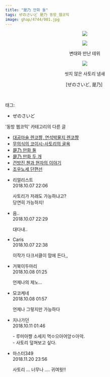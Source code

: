 ```yaml
---
title: "是乃 만화 둘"
tags: ぜのさいど 是乃 동방_웹코믹
image: ghap/4744/001.jpg
---
```

<div class="article">
<p style="text-align: center; clear: none; float: none;"><img src="{{ site.nasurl }}/ghap/4744/001.jpg"/></p>
<p style="text-align: center; clear: none; float: none;"><img src="{{ site.nasurl }}/ghap/4744/002.jpg"/></p>
<p style="text-align: center; clear: none; float: none;">변태와 만난 테위</p>
<p style="text-align: center; clear: none; float: none;"><img src="{{ site.nasurl }}/ghap/4744/003.jpg"/></p>
<p style="text-align: center; clear: none; float: none;">씻지 않은 사토리 냄새</p>
<p style="text-align: center; clear: none; float: none;">[ぜのさいど, 是乃] </p>
<p><br/></p>
</div><div class="tagTrail">
<p>태그: </p>
<ul>
<li>ぜのさいど</li>
</ul>
</div><div class="another">
<p>'동방 웹코믹' 카테고리의 다른 글</p>
<ul>
<li><a href="/2018-10-07-ghap_4746">대공마술 렌코쨩, 연석박물지 렌코쨩</a></li>
<li><a href="/2018-10-07-ghap_4745">무의식의 코이시-사토리의 굴욕</a></li>
<li><a href="/2018-10-07-ghap_4744">是乃 만화 둘</a></li>
<li><a href="/2018-10-03-ghap_4735">是乃 만화 두 개</a></li>
<li><a href="/2018-09-30-ghap_4732">건방진 첸과 현자의 이야기</a></li>
<li><a href="/2018-09-30-ghap_4731">조우노세 단편선</a></li>
</ul>
</div><div class="cb_module cb_fluid">
<div class="cb_wrt cb_profile">
<div class="comment">
<ul>
<li class="cb_thumb_off" id="comment15347807">
<div class="cb_comment_area">
<div class="cb_info_area">
<div class="cb_section">
<span class="cb_nick_name">리얼리스트</span>
</div>
<div class="cb_section">
<span class="cb_date">2018.10.07 22:06 </span>
</div>
</div>
<div class="cb_dsc_comment">
<p class="cb_dsc">
											사토리가 저래도 가능하냐고?<br/>
당연히 가능하지!
										</p>
</div>
</div></li>
<li class="cb_thumb_off" id="comment15347821">
<div class="cb_comment_area">
<div class="cb_info_area">
<div class="cb_section">
<span class="cb_nick_name">음..</span>
</div>
<div class="cb_section">
<span class="cb_date">2018.10.07 22:29 </span>
</div>
</div>
<div class="cb_dsc_comment">
<p class="cb_dsc">
											대다내.. 
										</p>
</div>
</div></li>
<li class="cb_thumb_off" id="comment15347828">
<div class="cb_comment_area">
<div class="cb_info_area">
<div class="cb_section">
<span class="cb_nick_name">Caris</span>
</div>
<div class="cb_section">
<span class="cb_date">2018.10.07 22:38 </span>
</div>
</div>
<div class="cb_dsc_comment">
<p class="cb_dsc">
											이작가 다크서클이 맘에 든다,,
										</p>
</div>
</div></li>
<li class="cb_thumb_off" id="comment15347925">
<div class="cb_comment_area">
<div class="cb_info_area">
<div class="cb_section">
<span class="cb_nick_name">거북이두마리</span>
</div>
<div class="cb_section">
<span class="cb_date">2018.10.08 01:25 </span>
</div>
</div>
<div class="cb_dsc_comment">
<p class="cb_dsc">
											언제나의 제노...
										</p>
</div>
</div></li>
<li class="cb_thumb_off" id="comment15347954">
<div class="cb_comment_area">
<div class="cb_info_area">
<div class="cb_section">
<span class="cb_nick_name">모코케네</span>
</div>
<div class="cb_section">
<span class="cb_date">2018.10.08 01:57 </span>
</div>
</div>
<div class="cb_dsc_comment">
<p class="cb_dsc">
											언제나 그렇지만 가능하다
										</p>
</div>
</div></li>
<li class="cb_thumb_off" id="comment15351539">
<div class="cb_comment_area">
<div class="cb_info_area">
<div class="cb_section">
<span class="cb_nick_name">지나가던</span>
</div>
<div class="cb_section">
<span class="cb_date">2018.10.11 01:46 </span>
</div>
</div>
<div class="cb_dsc_comment">
<p class="cb_dsc">
											- 루미아쨩 소세지 먹ㅇ으아어앙ㅇ아악.<br/>
- 사토리 덮쳐보고 싶다.
										</p>
</div>
</div></li>
<li class="cb_thumb_off" id="comment15375996">
<div class="cb_comment_area">
<div class="cb_info_area">
<div class="cb_section">
<span class="cb_nick_name">마스터349</span>
</div>
<div class="cb_section">
<span class="cb_date">2018.11.20 23:56 </span>
</div>
</div>
<div class="cb_dsc_comment">
<p class="cb_dsc">
											사토리 ... 너무나 .... 귀여웟!!
										</p>
</div>
</div></li>
</ul>
</div>
</div><!-- commentList close -->
</div>